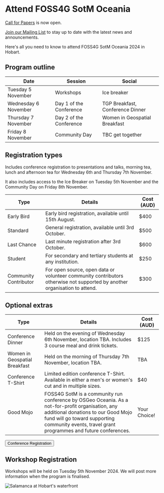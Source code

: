 # Attend FOSS4G SotM Oceania

[Call for Papers](/#/call-for-papers) is now open.

[Join our Mailing List](#/mailing-list) to stay up to date with the latest news and announcements.

Here's all you need to know to attend FOSS4G SotM Oceania 2024 in Hobart.

## Program outline

| Date                 | Session                 | Social                           |
| -------------------- | ----------------------- | -------------------------------- |
| Tuesday 5 November   | Workshops               | Ice breaker                      |
| Wednesday 6 November | Day 1 of the Conference | TGP Breakfast, Conference Dinner |
| Thursday 7 November  | Day 2 of the Conference | Women in Geospatial Breakfast    |
| Friday 8 November    | Community Day           | TBC get together                 |

## Registration types

Includes conference registration to presentations and talks, morning tea, lunch and afternoon tea for Wednesday 6th and Thursday 7th November.

It also includes access to the Ice Breaker on Tuesday 5th November and the Community Day on Friday 8th November.

| Type                  | Details                                                                                                                   | Cost (AUD) |
| --------------------- | ------------------------------------------------------------------------------------------------------------------------- | ---------- |
| Early Bird            | Early bird registration, available until 15th August.                                                                     | $400       |
| Standard              | General registration, available until 3rd October.                                                                        | $500       |
| Last Chance           | Last minute registration after 3rd October.                                                                               | $600       |
| Student               | For secondary and tertiary students at any institution.                                                                   | $250       |
| Community Contributor | For open source, open data or volunteer community contributors otherwise not supported by another organisation to attend. | $300       |

## Optional extras

| Type                          | Details                                                                                                                                                                                                                                  | Cost (AUD)   |
| ----------------------------- | ---------------------------------------------------------------------------------------------------------------------------------------------------------------------------------------------------------------------------------------- | ------------ |
| Conference Dinner             | Held on the evening of Wednesday 6th November, location TBA. Includes 3 course meal and drink tickets.                                                                                                                                   | $125         |
| Women in Geospatial Breakfast | Held on the morning of Thursday 7th November, location TBA.                                                                                                                                                                              | TBA          |
| Conference T-Shirt            | Limited edition conference T-Shirt. Available in either a men's or women's cut and in multiple sizes.                                                                                                                                    | $40          |
| Good Mojo                     | FOSS4G SotM is a community run conference by OSGeo Oceania. As a not-for-profit organisation, any additional donations to our Good Mojo fund will go toward supporting community events, travel grant programmes and future conferences. | Your Choice! |

<button target="https://ti.to/osgeo-oceania/foss4g-sotm-oceania-2024" className="m-auto mt-8 block">
    Conference Registration
</button>

## Workshop Registration

Workshops will be held on Tuesday 5th November 2024. We will post more information when the program is finalised.

<!--
**Each workshop will have capacity for a maximum of 25 participants, so register quick!**

| Type      | Details                                                                      | Cost (AUD) |
| --------- | ---------------------------------------------------------------------------- | ---------- |
| Morning   | General registration for one Morning workshop on Monday 16th October 2023.   | $100       |
| Afternoon | General registration for one Afternoon workshop on Monday 16th October 2023. | $100       |

<button target="https://ti.to/osgeo-oceania/foss4g-sotm-oceania-2023-workshops" className="m-auto mt-8 block">
    Workshop Registration
</button> -->

![Salamanca at Hobart's waterfront](/imgs/waterfront.jpg)

<!-- page name: Attend
everything needs to be linked to a page
venues need to be included
update with Pretalx link
status: ongoing development
 need to add in links to all - which will change in August when we get the full program
can this have a index for the child pages-->
